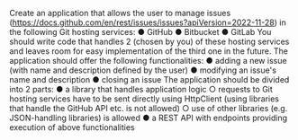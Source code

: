 Create an application that allows the user to manage issues
(https://docs.github.com/en/rest/issues/issues?apiVersion=2022-11-28) in the following Git
hosting services:
● GitHub
● Bitbucket
● GitLab
You should write code that handles 2 (chosen by you) of these hosting services and leaves
room for easy implementation of the third one in the future.
The application should offer the following functionalities:
● adding a new issue (with name and description defined by the user)
● modifying an issue's name and description
● closing an issue
The application should be divided into 2 parts:
● a library that handles application logic
○ requests to Git hosting services have to be sent directly using HttpClient
(using libraries that handle the GitHub API etc. is not allowed)
○ use of other libraries (e.g. JSON-handling libraries) is allowed
● a REST API with endpoints providing execution of above functionalities
